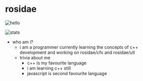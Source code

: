 # rosidae


![hello](https://img.shields.io/badge/Rosidae-says%20hello!-brightgreen)

![stats](https://github-readme-stats.vercel.app/api?username=rosidae&theme=gotham)


- who am i?
  - i am a programmer currently learning the concepts of c++ development and working on rosidae/cfx and rosidae/utl
  - trivia about me
    - c++ is my favourite language
    - i am learning c++ still
    - javascript is second favourite language
